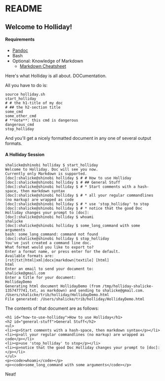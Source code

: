 # README

## Welcome to Holliday!

#### Requirements

* [Pandoc](http://johnmacfarlane.net/pandoc/)
* Bash
* Optional: Knowledge of Markdown
  * [Markdown Cheatsheet](http://support.mashery.com/docs/customizing_your_portal/Markdown_Cheat_Sheet)

Here's what Holliday is all about. DOCumentation.

All you have to do is:

    source holliday.sh
    start_holliday
    # # the h1-title of my doc
    # ## the h2-section title
    some_cmd
    some_other_cmd
    # **note**: this cmd is dangerous
    dangerous_cmd
    stop_holliday

And you'll get a nicely formatted document in any one of several output
formats.

#### A Holliday Session

    shalicke@shinobi holliday $ start_holliday 
    Welcome to Holliday. Doc will see you now.
    Currently only Markdown is supported.
    [doc]:shalicke@shinobi holliday $ # # How to use Holliday
    [doc]:shalicke@shinobi holliday $ # ## General Stuff
    [doc]:shalicke@shinobi holliday $ # * Start comments with a hash-space, then markdown syntax
    [doc]:shalicke@shinobi holliday $ # * all your regular commandlines (no markup) are wrapped as code
    [doc]:shalicke@shinobi holliday $ # * use 'stop_holliday' to stop
    [doc]:shalicke@shinobi holliday $ # * notice that the good Doc Holliday changes your prompt to [doc]:
    [doc]:shalicke@shinobi holliday $ whoami
    shalicke
    [doc]:shalicke@shinobi holliday $ some_long_command with some arguments
    bash: some_long_command: command not found
    [doc]:shalicke@shinobi holliday $ stop_holliday 
    You've just created a command line doc.
    What format would you like to export to?
    Enter a format name, or press enter for the default.
    Available formats are: 
    [rst|txt|html|xml|docx|markdown|textile] [html]
    html
    Enter an email to send your document to: 
    shalicke@gmail.com
    Enter a title for your document: 
    HollidayDemo
    Generating html document HollidayDemo (from /tmp/holliday-shalicke-1357477741.txt, as markdown) and sending to shalicke@gmail.com.
    /Users/shalicke/trib/holliday/HollidayDemo.html
    File generated: /Users/shalicke/trib/holliday/HollidayDemo.html

The contents of that document are as follows:

    <h1 id="how-to-use-holliday">How to use Holliday</h1>
    <h2 id="general-stuff">General Stuff</h2>
    <ul>
    <li><p>Start comments with a hash-space, then markdown syntax</p></li>
    <li><p>all your regular commandlines (no markup) are wrapped as code</p></li>
    <li><p>use 'stop_holliday' to stop</p></li>
    <li><p>notice that the good Doc Holliday changes your prompt to [doc]:</p></li>
    </ul>
    <p><code>whoami</code></p>
    <p><code>some_long_command with some arguments</code></p>

Neat!
